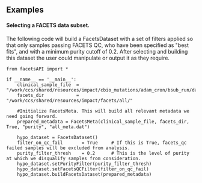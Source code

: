 ## Examples

#### Selecting a FACETS data subset.

The following code will build a FacetsDataset with a set of filters applied so that only samples passing FACETS QC, 
who have been specified as "best fits", and with a minimum purity cutoff of 0.2.  After selecting and building this dataset the user could
manipulate or output it as they require.

```
from facetsAPI import *

if __name__ == '__main__':
    clinical_sample_file  = "/work/ccs/shared/resources/impact/cbio_mutations/adam_cron/bsub_run/data_clinical_sample.oncokb.txt"
    facets_dir            = "/work/ccs/shared/resources/impact/facets/all/"

    #Initialize FacetsMeta. This will build all relevant metadata we need going forward.
    prepared_metadata = FacetsMeta(clinical_sample_file, facets_dir, True, "purity", "all_meta.dat")

    hypo_dataset = FacetsDataset()
    filter_on_qc_fail       = True     # If this is True, facets_qc failed samples will be excluded from analysis.
    purity_filter_thresh    = 0.2      # This is the level of purity at which we disqualify samples from consideration.
    hypo_dataset.setPurityFilter(purity_filter_thresh)
    hypo_dataset.setFacetsQCFilter(filter_on_qc_fail)
    hypo_dataset.buildFacetsDataset(prepared_metadata)

```
